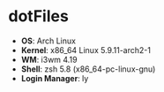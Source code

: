 # dotFiles

- **OS**: Arch Linux
- **Kernel**: x86_64 Linux 5.9.11-arch2-1
- **WM**: i3wm 4.19
- **Shell**: zsh 5.8 (x86_64-pc-linux-gnu)
- **Login Manager**: ly

